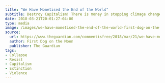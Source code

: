 ```yaml
---
title: "We Have Monetised the End of the World"
subtitle: Destroy Capitalism! There is money in stopping climage change and saving the Earth but there is much more money in making it worse.
date: 2018-03-21T20:01:27-04:00
type: media
image: /images/we-have-monetised-the-end-of-the-world-first-dog-on-the-moon.jpg
source:
  url: https://www.theguardian.com/commentisfree/2018/mar/21/we-have-monetised-the-end-of-the-world
  author: First Dog on the Moon
  publisher: The Guardian
tags:
- Collapse
- Resist
- Capitalism
- Extinction
- Violence
---
```

